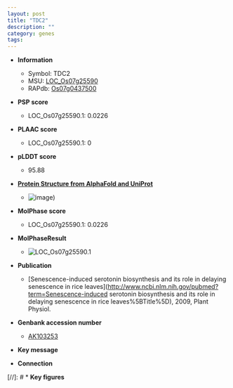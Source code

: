 ```yaml
---
layout: post
title: "TDC2"
description: ""
category: genes
tags: 
---
```


* **Information**  
    + Symbol: TDC2  
    + MSU: [LOC_Os07g25590](http://rice.plantbiology.msu.edu/cgi-bin/ORF_infopage.cgi?orf=LOC_Os07g25590)  
    + RAPdb: [Os07g0437500](http://rapdb.dna.affrc.go.jp/viewer/gbrowse_details/irgsp1?name=Os07g0437500)  

* **PSP score**  
    + LOC_Os07g25590.1: 0.0226 

* **PLAAC score**  
    + LOC_Os07g25590.1: 0 

* **pLDDT score**
    + 95.88

* **[Protein Structure from AlphaFold and UniProt](https://www.uniprot.org/uniprotkb/Q7XHL3/entry#structure)**
    + ![image](https://ricepsp.github.io/images/Q7/AF-Q7XHL3-F1.png))

* **MolPhase score**
    + LOC_Os07g25590.1: 0.0226

* **MolPhaseResult**
    + ![LOC_Os07g25590.1](https://ricepsp.github.io/pictures/LOC_Os07g/LOC_Os07g25590.1.png)

* **Publication**  
    + [Senescence-induced serotonin biosynthesis and its role in delaying senescence in rice leaves](http://www.ncbi.nlm.nih.gov/pubmed?term=Senescence-induced serotonin biosynthesis and its role in delaying senescence in rice leaves%5BTitle%5D), 2009, Plant Physiol.

* **Genbank accession number**  
    + [AK103253](http://www.ncbi.nlm.nih.gov/nuccore/AK103253)

* **Key message**  

* **Connection**  

[//]: # * **Key figures**  


